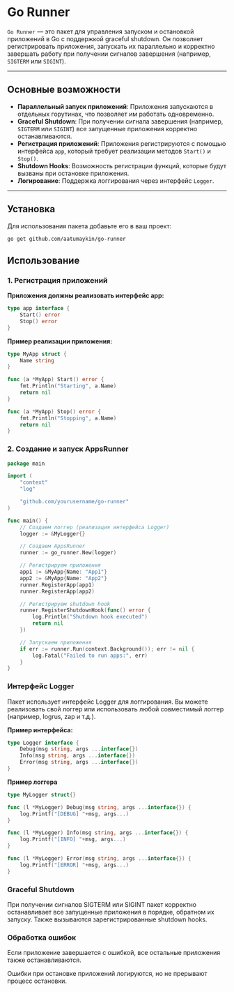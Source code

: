 # Go Runner

`Go Runner` — это пакет для управления запуском и остановкой приложений в Go с поддержкой graceful shutdown. Он позволяет регистрировать приложения, запускать их параллельно и корректно завершать работу при получении сигналов завершения (например, `SIGTERM` или `SIGINT`).

---

## Основные возможности

- **Параллельный запуск приложений**: Приложения запускаются в отдельных горутинах, что позволяет им работать одновременно.
- **Graceful Shutdown**: При получении сигнала завершения (например, `SIGTERM` или `SIGINT`) все запущенные приложения корректно останавливаются.
- **Регистрация приложений**: Приложения регистрируются с помощью интерфейса `app`, который требует реализации методов `Start()` и `Stop()`.
- **Shutdown Hooks**: Возможность регистрации функций, которые будут вызваны при остановке приложения.
- **Логирование**: Поддержка логгирования через интерфейс `Logger`.

---

## Установка

Для использования пакета добавьте его в ваш проект:

```bash
go get github.com/aatumaykin/go-runner
```

## Использование

### 1. Регистрация приложений

**Приложения должны реализовать интерфейс app:**

```go
type app interface {
    Start() error
    Stop() error
}
```

**Пример реализации приложения:**

```go
type MyApp struct {
    Name string
}

func (a *MyApp) Start() error {
    fmt.Println("Starting", a.Name)
    return nil
}

func (a *MyApp) Stop() error {
    fmt.Println("Stopping", a.Name)
    return nil
}
```

### 2. Создание и запуск AppsRunner

```go
package main

import (
    "context"
    "log"

    "github.com/yourusername/go-runner"
)

func main() {
    // Создаем логгер (реализация интерфейса Logger)
    logger := &MyLogger{}

    // Создаем AppsRunner
    runner := go_runner.New(logger)

    // Регистрируем приложения
    app1 := &MyApp{Name: "App1"}
    app2 := &MyApp{Name: "App2"}
    runner.RegisterApp(app1)
    runner.RegisterApp(app2)

    // Регистрируем shutdown hook
    runner.RegisterShutdownHook(func() error {
        log.Println("Shutdown hook executed")
        return nil
    })

    // Запускаем приложения
    if err := runner.Run(context.Background()); err != nil {
        log.Fatal("Failed to run apps:", err)
    }
}
```

### Интерфейс Logger

Пакет использует интерфейс Logger для логгирования. Вы можете реализовать свой логгер или использовать любой совместимый логгер (например, logrus, zap и т.д.).

**Пример интерфейса:**

```go
type Logger interface {
    Debug(msg string, args ...interface{})
    Info(msg string, args ...interface{})
    Error(msg string, args ...interface{})
}
```

**Пример логгера**

```go
type MyLogger struct{}

func (l *MyLogger) Debug(msg string, args ...interface{}) {
    log.Printf("[DEBUG] "+msg, args...)
}

func (l *MyLogger) Info(msg string, args ...interface{}) {
    log.Printf("[INFO] "+msg, args...)
}

func (l *MyLogger) Error(msg string, args ...interface{}) {
    log.Printf("[ERROR] "+msg, args...)
}
```

### Graceful Shutdown

При получении сигналов SIGTERM или SIGINT пакет корректно останавливает все запущенные приложения в порядке, обратном их запуску. Также вызываются зарегистрированные shutdown hooks.

### Обработка ошибок

Если приложение завершается с ошибкой, все остальные приложения также останавливаются.

Ошибки при остановке приложений логируются, но не прерывают процесс остановки.